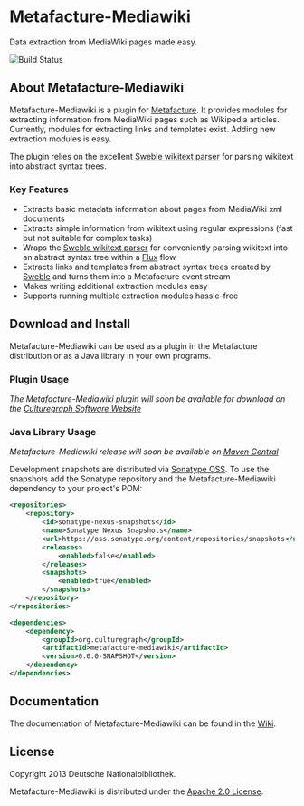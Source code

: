 # Metafacture-Mediawiki

Data extraction from MediaWiki pages made easy.

![Build Status](https://travis-ci.org/culturegraph/metafacture-mediawiki.png?branch=master)

## About Metafacture-Mediawiki 

Metafacture-Mediawiki is a plugin for [Metafacture](https://github.com/culturegraph/metafacture-core). It provides modules for extracting information from MediaWiki pages such as Wikipedia articles. Currently, modules for extracting links and templates exist. Adding new extraction modules is easy.

The plugin relies on the excellent [Sweble wikitext parser](http://sweble.org/) for parsing wikitext into abstract syntax trees.

### Key Features

* Extracts basic metadata information about pages from MediaWiki xml documents
* Extracts simple information from wikitext using regular expressions (fast but not suitable for complex tasks)
* Wraps the [Sweble wikitext parser](http://sweble.org/) for conveniently parsing wikitext into an abstract syntax tree within a [Flux](https://github.com/culturegraph/metafacture-core/wiki#flux) flow
* Extracts links and templates from abstract syntax trees created by [Sweble](http://sweble.org/) and turns them into a Metafacture event stream
* Makes writing additional extraction modules easy
* Supports running multiple extraction modules hassle-free

## Download and Install

Metafacture-Mediawiki can be used as a plugin in the Metafacture distribution or as a Java library in your own programs.

### Plugin Usage

_The Metafacture-Mediawiki plugin will soon be available for download on the [Culturegraph Software Website](http://culturegraph.github.com)_

### Java Library Usage

_Metafacture-Mediawiki release will soon be available on [Maven Central](http://search.maven.org/)_

Development snapshots are distributed via [Sonatype OSS](http://oss.sonatype.org/). To use the snapshots add the Sonatype repository and the Metafacture-Mediawiki dependency to your project's POM:

```xml
<repositories>
    <repository>
        <id>sonatype-nexus-snapshots</id>
        <name>Sonatype Nexus Snapshots</name>
        <url>https://oss.sonatype.org/content/repositories/snapshots</url>
        <releases>
            <enabled>false</enabled>
        </releases>
        <snapshots>
            <enabled>true</enabled>
        </snapshots>
    </repository>
</repositories>

<dependencies>
    <dependency>
        <groupId>org.culturegraph</groupId>
        <artifactId>metafacture-mediawiki</artifactId>
        <version>0.0.0-SNAPSHOT</version>
    </dependency>
</dependencies>
```

## Documentation

The documentation of Metafacture-Mediawiki can be found in the [Wiki](https://github.com/culturegraph/metafacture-mediawiki/wiki).

## License

Copyright 2013 Deutsche Nationalbibliothek.

Metafacture-Mediawiki is distributed under the [Apache 2.0 License]( http://www.apache.org/licenses/LICENSE-2.0).
